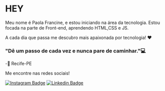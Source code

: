 # HEY

Meu nome é Paola Francine, e estou iniciando na área da tecnologia.
Estou focada na parte de Front-end, aprendendo HTML,CSS e JS.

A cada dia que passa me descubro mais apaixonada por tecnologia! ❤️

### "Dê um passo de cada vez e nunca pare de caminhar."💻

-📍 Recife-PE


Me encontre nas redes sociais!

 [![Instagram Badge](https://img.shields.io/badge/-Instagram-violet?style=flat-square&logo=Instagram&logoColor=white&link=https://www.instagram.com/zananfp/)](https://www.instagram.com/zananfp/)  [![Linkedin Badge](https://img.shields.io/badge/-LinkedIn-blue?style=flat-square&logo=Linkedin&logoColor=white&linkhttps://www.linkedin.com/in/paola-francine-0194731b5/)](https://www.linkedin.com/in/paola-francine-0194731b5/)

<!--
**paolafrancinez/paolafrancinez** is a ✨ _special_ ✨ repository because its `README.md` (this file) appears on your GitHub profile.

Here are some ideas to get you started:

- 🔭 I’m currently working on ...
- 🌱 I’m currently learning ...
- 👯 I’m looking to collaborate on ...
- 🤔 I’m looking for help with ...
- 💬 Ask me about ...
- 📫 How to reach me: ...
- 😄 Pronouns: ...
- ⚡ Fun fact: ...
-->
